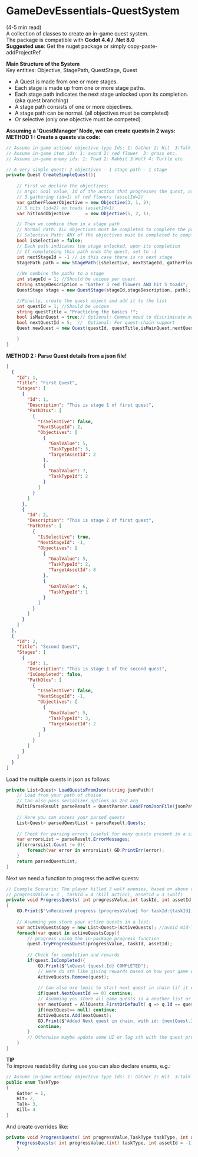 # GameDevEssentials-QuestSystem  
(4-5 min read)  
A collection of classes to create an in-game quest system.  
The package is compatible with **Godot 4.4 / .Net 8.0**  
**Suggested use**: Get the nuget package or simply copy-paste-addProjectRef

**Main Structure of the System**  
Key entities: Objective, StagePath, QuestStage, Quest
- A Quest is made from one or more stages.
- Each stage is made up from one or more stage paths.
- Each stage path indicates the next stage unlocked upon its completion. (aka quest branching)
- A stage path consists of one or more objectives.
- A stage path can be normal. (all objectives must be completed)
- Or selective (only one objective must be competed)

**Assuming a 'QuestManager' Node, we can create quests in 2 ways:**  
**METHOD 1 : Create a quests via code:**  
```csharp
// Assume in-game action/ objective type Ids: 1: Gather 2: Hit  3:Talk  4: Kill etc.
// Assume in-game item ids: 1: sword 2: red flower  3: grass etc.
// Assume in-game enemy ids: 1: Toad 2: Rabbit 3:Wolf 4: Turtle etc.

// A very simple quest: 2 objectives - 1 stage path - 1 stage
private Quest CreateSimpleQuest(){
    
    // First we declare the objectives:
    // Args: Goal value, Id of the action that progresses the quest, asset affected
    // 3 gathering (id=1) of red flowers (assetId=2)
    var gatherFlowerObjective = new Objective(3, 1, 2);
    // 5 hits (id=2) on toads (assetId=1)
    var hitToadObjective      = new Objective(5, 2, 1);

    // Then we combine them in a stage path
    // Normal Path: ALL objectives must be completed to complete the path.
    // Selective Path: ANY of the objectives must be completed to complete the path.
    bool isSelective = false;
    // Each path indicates the stage unlocked, upon its completion
    // If completeing this path ends the quest, set to -1
    int nextStageId = -1 // in this case there is no next stage
    StagePath path = new StagePath(isSelective, nextStageId, gatherFlowerObjective,hitToadObjective)
    
    //We combine the paths to a stage
    int stageId = 1; //Should be unique per quest
    string stageDescription = "Gather 3 red flowers AND hit 5 toads";
    QuestStage stage = new QuestStage(stageId,stageDescription, path);

    //Finally, create the quest object and add it to the list
    int questId = 1; //Should be unique
    string questTitle = "Practicing the basics !";
    bool isMainQuest = true;// Optional: Common need to discriminate main and optional quests
    bool nextQuestId = 5;  //  Optional: For quest-chain support
    Quest newQuest = new Quest(questId, questTitle,isMainQuest,nextQuestId, stage);

    }
}
```
**METHOD 2 : Parse Quest details from a json file!**
```json
[
  {
    "Id": 1,
    "Title": "First Quest",
    "Stages": [
      {
        "Id": 1,
        "Description": "This is stage 1 of first quest",
        "PathDtos": [
          {
            "IsSelective": false,
            "NextStageId": 2,
            "Objectives": [
              {
                "GoalValue": 5,
                "TaskTypeId": 3,
                "TargetAssetId": 2
              },
              {
                "GoalValue": 7,
                "TaskTypeId": 2
              }
            ]
          }
        ]
      },
      {
        "Id": 2,
        "Description": "This is stage 2 of first quest",
        "PathDtos": [
          {
            "IsSelective": true,
            "NextStageId": -1,
            "Objectives": [
              {
                "GoalValue": 5,
                "TaskTypeId": 2,
                "TargetAssetId": 8
              },
              {
                "GoalValue": 6,
                "TaskTypeId": 1
              }
            ]
          }
        ]
      }
    ]
  },
  {
    "Id": 2,
    "Title": "Second Quest",
    "Stages": [
      {
        "Id": 1,
        "Description": "This is stage 1 of the second quest",
        "IsCompleted": false,
        "PathDtos": [
          {
            "IsSelective": false,
            "NextStageId": -1,
            "Objectives": [
              {
                "GoalValue": 5,
                "TaskTypeId": 3,
                "TargetAssetId": 2
              }
            ]
          }
        ]
      }
    ]
  }
]
```
Load the multiple quests in json as follows:
```csharp
private List<Quest> LoadQuestsFromJson(string jsonPath){
    // Load from your path of choice
    // Can also pass serializer options as 2nd arg
    MultiParseResult parseResult = QuestParser.LoadFromJsonFile(jsonPath);
    
    // Here you can access your parsed quests
    List<Quest> parsedQuestList = parseResult.Quests;
    
    // Check for parsing errors (useful for many quests present in a single json)
    var errorsList = parseResult.ErrorMessages;
    if(errorsList.Count != 0){
        foreach(var error in errorsList) GD.PrintErr(error);
    }
    return parsedQuestList;
}
```

Next we need a function to progress the active quests:
```csharp
// Example Scenario: The player killed 3 wolf enemies, based on above convention:
// progressValue = 3 , taskId = 4 (kill action), assetId = 3 (wolf)
private void ProgressQuests( int progressValue,int taskId, int assetId = -1)
{
    GD.Print($"\nReceived progress {progressValue} for taskId:{taskId}, for asset: {assetId}");
    
    // Asumming you store your active quests in a list:
    var activeQuestsCopy = new List<Quest>(ActiveQuests); //avoid mid-loop deletion issues
    foreach(var quest in activeQuestsCopy){
        // progress using the in-package progress function
        quest.TryProgressQuest(progressValue, taskId, assetId);
        
        // Check for completion and rewards
        if(quest.IsCompleted){
            GD.Print($"\nQuest {quest.Id} COMPLETED");
            // Here do sth like giving rewards based on how your game works
            ActiveQuests.Remove(quest);
        
            // Can also use logic to start next quest in chain (if it exists)
            if(quest.NextQuestId == 0) continue;
            // Asumming you store all game quests in a another list or class:
            var nextQuest = AllQuests.FirstOrDefault( q => q.Id == quest.NextQuestId );
            if(nextQuest== null) continue;
            ActiveQuests.Add(nextQuest);
            GD.Print($"Added Next quest in chain, with id: {nextQuest.Id}");
            continue;
        }
        // Otherwise maybe update some UI or log sth with the quest progress
    }
}
```
**TIP**  
To improve readability during use you can also declare enums, e.g.:
```csharp
// Assume in-game action/ objective type Ids: 1: Gather 2: Hit  3:Talk  4: Kill etc.
public enum TaskType
{
    Gather = 1,
    Hit= 2,
    Talk= 3,
    Kill= 4
}
```
And create overrides like:
```csharp
private void ProgressQuests( int progressValue,TaskType taskType, int assetId = -1){
    ProgressQuests( int progressValue,(int) taskType, int assetId = -1)
    }
```

